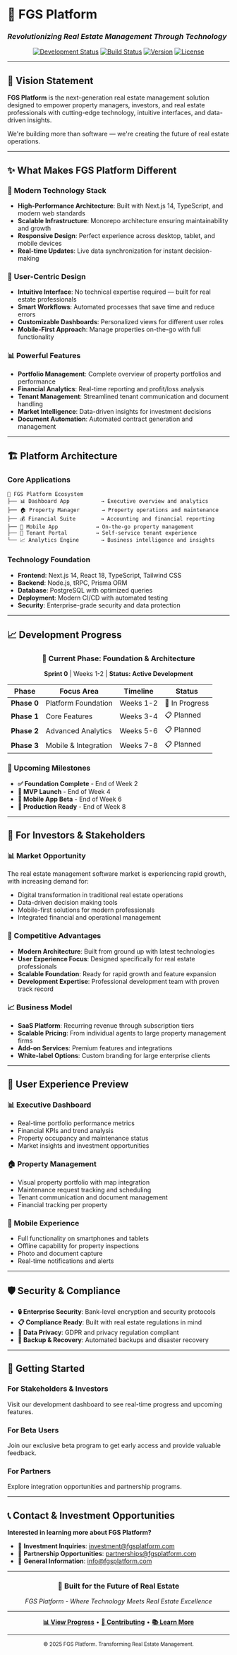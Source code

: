 # 🏢 FGS Platform
### *Revolutionizing Real Estate Management Through Technology*

<div align="center">

[![Development Status](https://img.shields.io/badge/Status-In%20Development-orange?style=for-the-badge)](/)
[![Build Status](https://img.shields.io/badge/Build-Passing-brightgreen?style=for-the-badge)](/)
[![Version](https://img.shields.io/badge/Version-0.1.0-blue?style=for-the-badge)](/)
[![License](https://img.shields.io/badge/License-Private-red?style=for-the-badge)](/)

</div>

---

## 🎯 **Vision Statement**

**FGS Platform** is the next-generation real estate management solution designed to empower property managers, investors, and real estate professionals with cutting-edge technology, intuitive interfaces, and data-driven insights.

We're building more than software — we're creating the future of real estate operations.

---

## ✨ **What Makes FGS Platform Different**

### 🚀 **Modern Technology Stack**
- **High-Performance Architecture**: Built with Next.js 14, TypeScript, and modern web standards
- **Scalable Infrastructure**: Monorepo architecture ensuring maintainability and growth
- **Responsive Design**: Perfect experience across desktop, tablet, and mobile devices
- **Real-time Updates**: Live data synchronization for instant decision-making

### 🎨 **User-Centric Design**
- **Intuitive Interface**: No technical expertise required — built for real estate professionals
- **Smart Workflows**: Automated processes that save time and reduce errors
- **Customizable Dashboards**: Personalized views for different user roles
- **Mobile-First Approach**: Manage properties on-the-go with full functionality

### 📊 **Powerful Features**
- **Portfolio Management**: Complete overview of property portfolios and performance
- **Financial Analytics**: Real-time reporting and profit/loss analysis  
- **Tenant Management**: Streamlined tenant communication and document handling
- **Market Intelligence**: Data-driven insights for investment decisions
- **Document Automation**: Automated contract generation and management

---

## 🏗️ **Platform Architecture**

### **Core Applications**
```
🏢 FGS Platform Ecosystem
├── 📊 Dashboard App          → Executive overview and analytics
├── 🏠 Property Manager       → Property operations and maintenance
├── 💰 Financial Suite        → Accounting and financial reporting
├── 📱 Mobile App            → On-the-go property management
├── 🤝 Tenant Portal         → Self-service tenant experience
└── 📈 Analytics Engine       → Business intelligence and insights
```

### **Technology Foundation**
- **Frontend**: Next.js 14, React 18, TypeScript, Tailwind CSS
- **Backend**: Node.js, tRPC, Prisma ORM
- **Database**: PostgreSQL with optimized queries
- **Deployment**: Modern CI/CD with automated testing
- **Security**: Enterprise-grade security and data protection

---

## 📈 **Development Progress**

<div align="center">

### **🎯 Current Phase: Foundation & Architecture**
**Sprint 0** | Weeks 1-2 | **Status: Active Development**

</div>

| Phase | Focus Area | Timeline | Status |
|-------|------------|----------|---------|
| **Phase 0** | Platform Foundation | Weeks 1-2 | 🔄 In Progress |
| **Phase 1** | Core Features | Weeks 3-4 | 📋 Planned |
| **Phase 2** | Advanced Analytics | Weeks 5-6 | 📋 Planned |
| **Phase 3** | Mobile & Integration | Weeks 7-8 | 📋 Planned |

### **🚀 Upcoming Milestones**
- **✅ Foundation Complete** - End of Week 2
- **🎯 MVP Launch** - End of Week 4  
- **📱 Mobile App Beta** - End of Week 6
- **🚀 Production Ready** - End of Week 8

---

## 💼 **For Investors & Stakeholders**

### **📊 Market Opportunity**
The real estate management software market is experiencing rapid growth, with increasing demand for:
- Digital transformation in traditional real estate operations
- Data-driven decision making tools
- Mobile-first solutions for modern professionals
- Integrated financial and operational management

### **🎯 Competitive Advantages**
- **Modern Architecture**: Built from ground up with latest technologies
- **User Experience Focus**: Designed specifically for real estate professionals
- **Scalable Foundation**: Ready for rapid growth and feature expansion
- **Development Expertise**: Professional development team with proven track record

### **📈 Business Model**
- **SaaS Platform**: Recurring revenue through subscription tiers
- **Scalable Pricing**: From individual agents to large property management firms
- **Add-on Services**: Premium features and integrations
- **White-label Options**: Custom branding for large enterprise clients

---

## 🎨 **User Experience Preview**

### **📊 Executive Dashboard**
- Real-time portfolio performance metrics
- Financial KPIs and trend analysis
- Property occupancy and maintenance status
- Market insights and investment opportunities

### **🏠 Property Management**
- Visual property portfolio with map integration
- Maintenance request tracking and scheduling
- Tenant communication and document management
- Financial tracking per property

### **📱 Mobile Experience**
- Full functionality on smartphones and tablets
- Offline capability for property inspections
- Photo and document capture
- Real-time notifications and alerts

---

## 🛡️ **Security & Compliance**

- **🔒 Enterprise Security**: Bank-level encryption and security protocols
- **📋 Compliance Ready**: Built with real estate regulations in mind
- **🔐 Data Privacy**: GDPR and privacy regulation compliant
- **💾 Backup & Recovery**: Automated backups and disaster recovery

---

## 🚀 **Getting Started**

### **For Stakeholders & Investors**
Visit our development dashboard to see real-time progress and upcoming features.

### **For Beta Users**
Join our exclusive beta program to get early access and provide valuable feedback.

### **For Partners**
Explore integration opportunities and partnership programs.

---

## 📞 **Contact & Investment Opportunities**

**Interested in learning more about FGS Platform?**

- 📧 **Investment Inquiries**: [investment@fgsplatform.com](mailto:investment@fgsplatform.com)
- 🤝 **Partnership Opportunities**: [partnerships@fgsplatform.com](mailto:partnerships@fgsplatform.com)  
- 💬 **General Information**: [info@fgsplatform.com](mailto:info@fgsplatform.com)

---

<div align="center">

### **🚀 Built for the Future of Real Estate**

*FGS Platform - Where Technology Meets Real Estate Excellence*

---

**[📊 View Progress](./PROGRESS.md)** • **[👥 Contributing](./CONTRIBUTING.md)** • **[📚 Learn More](./learning/README.md)**

</div>

---

<div align="center">
<small>© 2025 FGS Platform. Transforming Real Estate Management.</small>
</div>